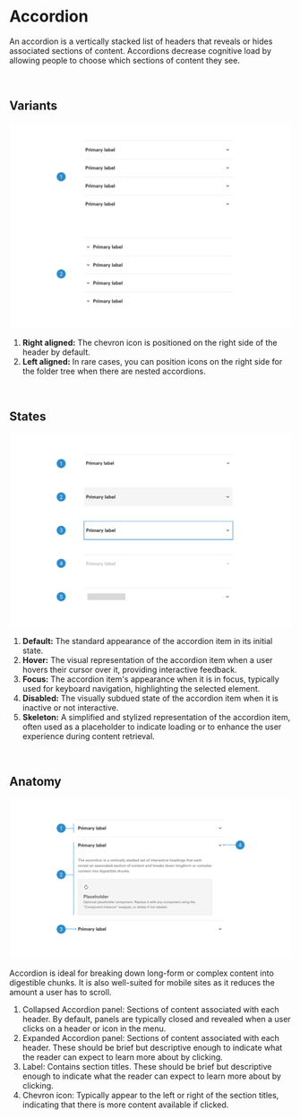 # Accordion

An accordion is a vertically stacked list of headers that reveals or hides associated sections of content. Accordions decrease cognitive load by allowing people to choose which sections of content they see.

</br>

## Variants

<img src="../../assets/images/components/accordion-variants.jpg" alt="accordion-variants" width="752"/>

1. <b>Right aligned:</b> The chevron icon is positioned on the right side of the header by default.
2. <b>Left aligned:</b> In rare cases, you can position icons on the right side for the folder tree when there are nested accordions.

</br>

## States

<img src="../../assets/images/components/accordion-states.jpg" alt="accordion-states" width="752"/>

1. <b>Default:</b> The standard appearance of the accordion item in its initial state.
2. <b>Hover:</b> The visual representation of the accordion item when a user hovers their cursor over it, providing interactive feedback.
3. <b>Focus:</b> The accordion item's appearance when it is in focus, typically used for keyboard navigation, highlighting the selected element.
4. <b>Disabled:</b> The visually subdued state of the accordion item when it is inactive or not interactive.
5. <b>Skeleton:</b> A simplified and stylized representation of the accordion item, often used as a placeholder to indicate loading or to enhance the user experience during content retrieval.

</br>

## Anatomy

<img src="../../assets/images/components/accordion-anatomy.jpg" alt="accordion-anatomy" width="752"/>

Accordion is ideal for breaking down long-form or complex content into digestible chunks. It is also well-suited for mobile sites as it reduces the amount a user has to scroll.

1. Collapsed Accordion panel: Sections of content associated with each header. By default, panels are typically closed and revealed when a user clicks on a header or icon in the menu.
2. Expanded Accordion panel: Sections of content associated with each header.  These should be brief but descriptive enough to indicate what the reader can expect to learn more about by clicking.
3. Label: Contains section titles. These should be brief but descriptive enough to indicate what the reader can expect to learn more about by clicking.
4. Chevron icon: Typically appear to the left or right of the section titles, indicating that there is more content available if clicked.

